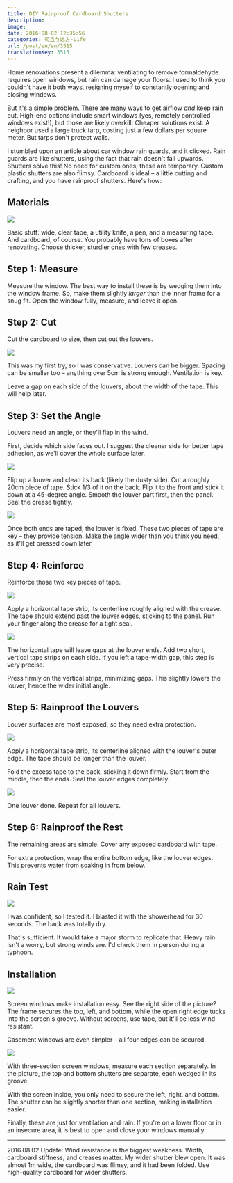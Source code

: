 ```yaml
---
title: DIY Rainproof Cardboard Shutters
description:
image:
date: 2016-08-02 12:35:56
categories: 苟且与远方-Life
url: /post/en/en/3515
translationKey: 3515
---
```


Home renovations present a dilemma:  ventilating to remove formaldehyde requires open windows, but rain can damage your floors. I used to think you couldn't have it both ways, resigning myself to constantly opening and closing windows.

But it's a simple problem.  There are many ways to get airflow *and* keep rain out.  High-end options include smart windows (yes, remotely controlled windows exist!), but those are likely overkill.  Cheaper solutions exist.  A neighbor used a large truck tarp, costing just a few dollars per square meter.  But tarps don't protect walls.

I stumbled upon an article about car window rain guards, and it clicked. Rain guards are like shutters, using the fact that rain doesn't fall upwards.  Shutters solve this! No need for custom ones; these are temporary.  Custom plastic shutters are also flimsy. Cardboard is ideal – a little cutting and crafting, and you have rainproof shutters. Here's how:

## Materials

![](https://cdn.victor42.work/posts/2016-07/07-30/1.jpg)

Basic stuff: wide, clear tape, a utility knife, a pen, and a measuring tape. And cardboard, of course.  You probably have tons of boxes after renovating.  Choose thicker, sturdier ones with few creases.

## Step 1: Measure

Measure the window.  The best way to install these is by wedging them into the window frame.  So, make them slightly *larger* than the inner frame for a snug fit. Open the window fully, measure, and leave it open.

## Step 2: Cut

Cut the cardboard to size, then cut out the louvers.

![](https://cdn.victor42.work/posts/2016-07/07-30/2.jpg)

This was my first try, so I was conservative.  Louvers can be bigger.  Spacing can be smaller too – anything over 5cm is strong enough.  Ventilation is key.

Leave a gap on each side of the louvers, about the width of the tape. This will help later.

## Step 3: Set the Angle

Louvers need an angle, or they'll flap in the wind.

First, decide which side faces out.  I suggest the cleaner side for better tape adhesion, as we'll cover the whole surface later.

![](https://cdn.victor42.work/posts/2016-07/07-30/3.jpg)

Flip up a louver and clean its back (likely the dusty side). Cut a roughly 20cm piece of tape. Stick 1/3 of it on the back.  Flip it to the front and stick it down at a 45-degree angle.  Smooth the louver part first, then the panel.  Seal the crease tightly.

![](https://cdn.victor42.work/posts/2016-07/07-30/4.jpg)

Once both ends are taped, the louver is fixed. These two pieces of tape are key – they provide tension.  Make the angle wider than you think you need, as it'll get pressed down later.

## Step 4: Reinforce

Reinforce those two key pieces of tape.

![](https://cdn.victor42.work/posts/2016-07/07-30/5.jpg)

Apply a horizontal tape strip, its centerline roughly aligned with the crease.  The tape should extend past the louver edges, sticking to the panel.  Run your finger along the crease for a tight seal.

![](https://cdn.victor42.work/posts/2016-07/07-30/6.jpg)

The horizontal tape will leave gaps at the louver ends.  Add two short, vertical tape strips on each side.  If you left a tape-width gap, this step is very precise.

Press firmly on the vertical strips, minimizing gaps. This slightly lowers the louver, hence the wider initial angle.

## Step 5: Rainproof the Louvers

Louver surfaces are most exposed, so they need extra protection.

![](https://cdn.victor42.work/posts/2016-07/07-30/7.jpg)

Apply a horizontal tape strip, its centerline aligned with the louver's outer edge.  The tape should be longer than the louver.

Fold the excess tape to the back, sticking it down firmly.  Start from the middle, then the ends.  Seal the louver edges completely.

![](https://cdn.victor42.work/posts/2016-07/07-30/8.jpg)

One louver done.  Repeat for all louvers.

## Step 6: Rainproof the Rest

The remaining areas are simple. Cover any exposed cardboard with tape.

For extra protection, wrap the entire bottom edge, like the louver edges. This prevents water from soaking in from below.

## Rain Test

![](https://cdn.victor42.work/posts/2016-07/07-30/9.jpg)

I was confident, so I tested it.  I blasted it with the showerhead for 30 seconds.  The back was totally dry.

That's sufficient.  It would take a major storm to replicate that.  Heavy rain isn't a worry, but strong winds are.  I'd check them in person during a typhoon.

## Installation

![](https://cdn.victor42.work/posts/2016-07/07-30/10.jpg)

Screen windows make installation easy.  See the right side of the picture? The frame secures the top, left, and bottom, while the open right edge tucks into the screen's groove.  Without screens, use tape, but it'll be less wind-resistant.

Casement windows are even simpler – all four edges can be secured.

![](https://cdn.victor42.work/posts/2016-07/07-30/11.jpg)

With three-section screen windows, measure each section separately.  In the picture, the top and bottom shutters are separate, each wedged in its groove.

With the screen inside, you only need to secure the left, right, and bottom.  The shutter can be slightly shorter than one section, making installation easier.

Finally, these are just for ventilation and rain.  If you're on a lower floor or in an insecure area, it is best to open and close your windows manually.

- - - - -

2016.08.02 Update:
Wind resistance is the biggest weakness. Width, cardboard stiffness, and creases matter. My wider shutter blew open. It was almost 1m wide, the cardboard was flimsy, and it had been folded. Use high-quality cardboard for wider shutters.
